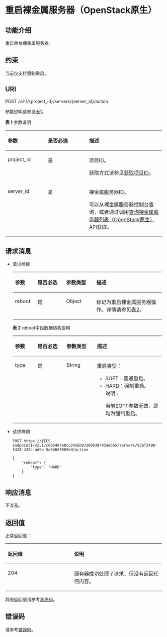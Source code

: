 # 重启裸金属服务器（OpenStack原生）<a name="ZH-CN_TOPIC_0053158716"></a>

## 功能介绍<a name="section6488958"></a>

重启单台裸金属服务器。

## 约束<a name="section57278039123222"></a>

当前仅支持强制重启。

## URI<a name="section58400626"></a>

POST /v2.1/\{project\_id\}/servers/\{server\_id\}/action

参数说明请参见[表1](#table6943612162916)。

**表 1**  参数说明

<a name="table6943612162916"></a>
<table><thead align="left"><tr id="row1694351213299"><th class="cellrowborder" valign="top" width="25.662566256625663%" id="mcps1.2.4.1.1"><p id="p17522362913"><a name="p17522362913"></a><a name="p17522362913"></a>参数</p>
</th>
<th class="cellrowborder" valign="top" width="26.32263226322632%" id="mcps1.2.4.1.2"><p id="p5642312299"><a name="p5642312299"></a><a name="p5642312299"></a>是否必选</p>
</th>
<th class="cellrowborder" valign="top" width="48.014801480148016%" id="mcps1.2.4.1.3"><p id="p1391023202918"><a name="p1391023202918"></a><a name="p1391023202918"></a>描述</p>
</th>
</tr>
</thead>
<tbody><tr id="row5943201292911"><td class="cellrowborder" valign="top" width="25.662566256625663%" headers="mcps1.2.4.1.1 "><p id="p71132302912"><a name="p71132302912"></a><a name="p71132302912"></a>project_id</p>
</td>
<td class="cellrowborder" valign="top" width="26.32263226322632%" headers="mcps1.2.4.1.2 "><p id="p91472372914"><a name="p91472372914"></a><a name="p91472372914"></a>是</p>
</td>
<td class="cellrowborder" valign="top" width="48.014801480148016%" headers="mcps1.2.4.1.3 "><p id="p19165231293"><a name="p19165231293"></a><a name="p19165231293"></a>项目ID。</p>
<p id="p652825144113"><a name="p652825144113"></a><a name="p652825144113"></a>获取方式请参见<a href="获取项目ID.md">获取项目ID</a>。</p>
</td>
</tr>
<tr id="row794311252918"><td class="cellrowborder" valign="top" width="25.662566256625663%" headers="mcps1.2.4.1.1 "><p id="p318162392918"><a name="p318162392918"></a><a name="p318162392918"></a>server_id</p>
</td>
<td class="cellrowborder" valign="top" width="26.32263226322632%" headers="mcps1.2.4.1.2 "><p id="p1119162362913"><a name="p1119162362913"></a><a name="p1119162362913"></a>是</p>
</td>
<td class="cellrowborder" valign="top" width="48.014801480148016%" headers="mcps1.2.4.1.3 "><p id="p192032314291"><a name="p192032314291"></a><a name="p192032314291"></a><span id="text1891118159128"><a name="text1891118159128"></a><a name="text1891118159128"></a>裸金属服务器</span><span id="text1591114152121"><a name="text1591114152121"></a><a name="text1591114152121"></a></span>ID。</p>
<p id="p29791113277"><a name="p29791113277"></a><a name="p29791113277"></a>可以从<span id="zh-cn_topic_0113746489_text013014803615"><a name="zh-cn_topic_0113746489_text013014803615"></a><a name="zh-cn_topic_0113746489_text013014803615"></a>裸金属服务器</span><span id="zh-cn_topic_0113746489_text10131448133612"><a name="zh-cn_topic_0113746489_text10131448133612"></a><a name="zh-cn_topic_0113746489_text10131448133612"></a></span>控制台查询，或者通过调用<a href="查询裸金属服务器列表（OpenStack原生）.md">查询裸金属服务器列表（OpenStack原生）</a>API获取。</p>
</td>
</tr>
</tbody>
</table>

## 请求消息<a name="section55843593"></a>

-   请求参数

    <a name="table37818817"></a>
    <table><thead align="left"><tr id="row57787318"><th class="cellrowborder" valign="top" width="15%" id="mcps1.1.5.1.1"><p id="p59978491115233"><a name="p59978491115233"></a><a name="p59978491115233"></a>参数</p>
    </th>
    <th class="cellrowborder" valign="top" width="19.21782178217822%" id="mcps1.1.5.1.2"><p id="p25916685817"><a name="p25916685817"></a><a name="p25916685817"></a>是否必选</p>
    </th>
    <th class="cellrowborder" valign="top" width="20.306930693069308%" id="mcps1.1.5.1.3"><p id="p26419641115233"><a name="p26419641115233"></a><a name="p26419641115233"></a>参数类型</p>
    </th>
    <th class="cellrowborder" valign="top" width="45.47524752475247%" id="mcps1.1.5.1.4"><p id="p64181866115233"><a name="p64181866115233"></a><a name="p64181866115233"></a>描述</p>
    </th>
    </tr>
    </thead>
    <tbody><tr id="row13875810"><td class="cellrowborder" valign="top" width="15%" headers="mcps1.1.5.1.1 "><p id="p50198807"><a name="p50198807"></a><a name="p50198807"></a>reboot</p>
    </td>
    <td class="cellrowborder" valign="top" width="19.21782178217822%" headers="mcps1.1.5.1.2 "><p id="p63270434181210"><a name="p63270434181210"></a><a name="p63270434181210"></a>是</p>
    </td>
    <td class="cellrowborder" valign="top" width="20.306930693069308%" headers="mcps1.1.5.1.3 "><p id="p51181499"><a name="p51181499"></a><a name="p51181499"></a>Object</p>
    </td>
    <td class="cellrowborder" valign="top" width="45.47524752475247%" headers="mcps1.1.5.1.4 "><p id="p65893970"><a name="p65893970"></a><a name="p65893970"></a>标记为重启<span id="text202611519161218"><a name="text202611519161218"></a><a name="text202611519161218"></a>裸金属服务器</span><span id="text126115192124"><a name="text126115192124"></a><a name="text126115192124"></a></span>操作。详情请参见<a href="#table10346346162744">表2</a>。</p>
    </td>
    </tr>
    </tbody>
    </table>

    **表 2**  reboot字段数据结构说明

    <a name="table10346346162744"></a>
    <table><thead align="left"><tr id="row45993853162744"><th class="cellrowborder" valign="top" width="15%" id="mcps1.2.5.1.1"><p id="p85714617589"><a name="p85714617589"></a><a name="p85714617589"></a>参数</p>
    </th>
    <th class="cellrowborder" valign="top" width="19.48%" id="mcps1.2.5.1.2"><p id="p84832135211"><a name="p84832135211"></a><a name="p84832135211"></a>是否必选</p>
    </th>
    <th class="cellrowborder" valign="top" width="20.380000000000003%" id="mcps1.2.5.1.3"><p id="p2049218166215"><a name="p2049218166215"></a><a name="p2049218166215"></a>参数类型</p>
    </th>
    <th class="cellrowborder" valign="top" width="45.14%" id="mcps1.2.5.1.4"><p id="p5615615814"><a name="p5615615814"></a><a name="p5615615814"></a>描述</p>
    </th>
    </tr>
    </thead>
    <tbody><tr id="row41908639162744"><td class="cellrowborder" valign="top" width="15%" headers="mcps1.2.5.1.1 "><p id="p39156593162744"><a name="p39156593162744"></a><a name="p39156593162744"></a>type</p>
    </td>
    <td class="cellrowborder" valign="top" width="19.48%" headers="mcps1.2.5.1.2 "><p id="p164835131924"><a name="p164835131924"></a><a name="p164835131924"></a>是</p>
    </td>
    <td class="cellrowborder" valign="top" width="20.380000000000003%" headers="mcps1.2.5.1.3 "><p id="p144921162216"><a name="p144921162216"></a><a name="p144921162216"></a>String</p>
    </td>
    <td class="cellrowborder" valign="top" width="45.14%" headers="mcps1.2.5.1.4 "><p id="p34131354162744"><a name="p34131354162744"></a><a name="p34131354162744"></a>重启类型：</p>
    <a name="ul1169415154044"></a><a name="ul1169415154044"></a><ul id="ul1169415154044"><li>SOFT：普通重启。</li><li>HARD：强制重启。<div class="note" id="note3080306151059"><a name="note3080306151059"></a><a name="note3080306151059"></a><span class="notetitle"> 说明： </span><div class="notebody"><p id="p27722756151059"><a name="p27722756151059"></a><a name="p27722756151059"></a>当前SOFT参数无效，即均为强制重启。</p>
    </div></div>
    </li></ul>
    </td>
    </tr>
    </tbody>
    </table>


-   请求样例

    ```
    POST https://{ECS Endpoint}/v2.1/c685484a8cc2416b97260938705deb65/servers/95bf2490-5428-432c-ad9b-5e3406f869dd/action
    ```

    ```
    {
        "reboot": {
            "type": "HARD"
        }
    }
    ```


## 响应消息<a name="section32830290"></a>

不涉及。

## 返回值<a name="section27037160"></a>

正常返回值：

<a name="zh-cn_topic_0053158659_table753804619176"></a>
<table><thead align="left"><tr id="zh-cn_topic_0053158659_row10735134615172"><th class="cellrowborder" valign="top" width="42.42%" id="mcps1.1.3.1.1"><p id="zh-cn_topic_0053158659_p19735204616177"><a name="zh-cn_topic_0053158659_p19735204616177"></a><a name="zh-cn_topic_0053158659_p19735204616177"></a>返回值</p>
</th>
<th class="cellrowborder" valign="top" width="57.58%" id="mcps1.1.3.1.2"><p id="zh-cn_topic_0053158659_p207355465176"><a name="zh-cn_topic_0053158659_p207355465176"></a><a name="zh-cn_topic_0053158659_p207355465176"></a>说明</p>
</th>
</tr>
</thead>
<tbody><tr id="zh-cn_topic_0053158659_row1473514621713"><td class="cellrowborder" valign="top" width="42.42%" headers="mcps1.1.3.1.1 "><p id="zh-cn_topic_0053158659_p13735144611178"><a name="zh-cn_topic_0053158659_p13735144611178"></a><a name="zh-cn_topic_0053158659_p13735144611178"></a>204</p>
</td>
<td class="cellrowborder" valign="top" width="57.58%" headers="mcps1.1.3.1.2 "><p id="zh-cn_topic_0053158659_p81516575011"><a name="zh-cn_topic_0053158659_p81516575011"></a><a name="zh-cn_topic_0053158659_p81516575011"></a>服务器成功处理了请求，但没有返回任何内容。</p>
</td>
</tr>
</tbody>
</table>

其他返回值请参考[状态码](状态码.md)。

## 错误码<a name="section14752650154917"></a>

请参考[错误码](错误码.md)。


